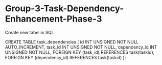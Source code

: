 # Group-3-Task-Dependency-Enhancement-Phase-3

Create new tabel in SQL

CREATE TABLE task_dependencies (
    id INT UNSIGNED NOT NULL AUTO_INCREMENT,
    task_id INT UNSIGNED NOT NULL,
    dependency_id INT UNSIGNED NOT NULL,
    FOREIGN KEY (task_id) REFERENCES task(taskid),
    FOREIGN KEY (dependency_id) REFERENCES task(taskid)
);
